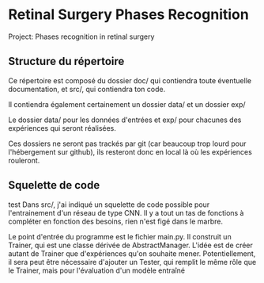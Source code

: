 ﻿# Retinal Surgery Phases Recognition
Project: Phases recognition in retinal surgery

## Structure du répertoire

Ce répertoire est composé du dossier doc/ qui contiendra toute éventuelle documentation, et src/, qui contiendra ton code.

Il contiendra également certainement un dossier data/ et un dossier exp/

Le dossier data/ pour les données d'entrées et exp/ pour chacunes des expériences qui seront réalisées.

Ces dossiers ne seront pas trackés par git (car beaucoup trop lourd pour l'hébergement sur github), ils resteront donc en local là où les expériences rouleront.

## Squelette de code
test
Dans src/, j'ai indiqué un squelette de code possible pour l'entrainement d'un réseau de type CNN. Il y a tout un tas de fonctions à compléter en fonction des besoins, rien n'est figé dans le marbre.

Le point d'entrée du programme est le fichier main.py. Il construit un Trainer, qui est une classe dérivée de AbstractManager. L'idée est de créer autant de Trainer que d'expériences qu'on souhaite mener. Potentiellement, il sera peut être nécessaire d'ajouter un Tester, qui remplit le même rôle que le Trainer, mais pour l'évaluation d'un modèle entraîné